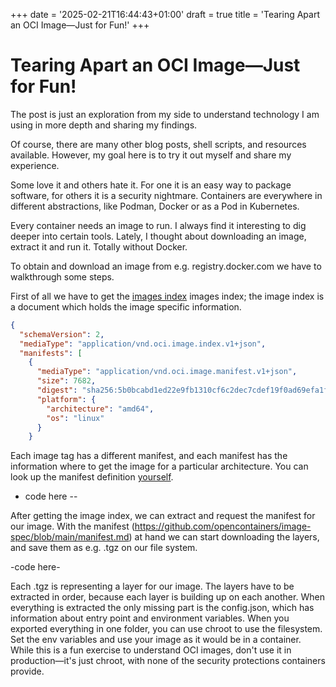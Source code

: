 +++
date = '2025-02-21T16:44:43+01:00'
draft = true
title = 'Tearing Apart an OCI Image—Just for Fun!'
+++

# Tearing Apart an OCI Image—Just for Fun!

The post is just an exploration from my side to understand technology I am using in more depth and sharing my findings. 

Of course, there are many other blog posts, shell scripts, and resources available. However, my goal here is to try it out myself and share my experience.

Some love it and others hate it. For one it is an easy way to package software, for others it is a security nightmare. 
Containers are everywhere in different abstractions, like Podman, Docker or as a Pod in Kubernetes. 

Every container needs an image to run. I always find it interesting to dig deeper into certain tools. Lately, I thought about downloading an image, extract it and run it. Totally without Docker. 

To obtain and download an image from e.g. registry.docker.com we have to walkthrough some steps.


First of all we have to get the [images index](https://github.com/opencontainers/image-spec/blob/main/image-index.md) images index; the image index is a document which holds the image specific information.
```json
{
  "schemaVersion": 2,
  "mediaType": "application/vnd.oci.image.index.v1+json",
  "manifests": [
    {
      "mediaType": "application/vnd.oci.image.manifest.v1+json",
      "size": 7682,
      "digest": "sha256:5b0bcabd1ed22e9fb1310cf6c2dec7cdef19f0ad69efa1f392e94a4333501270",
      "platform": {
        "architecture": "amd64",
        "os": "linux"
      }
    }

```

Each image tag has a different manifest, and each manifest has the information where to get 
the image for a particular architecture. You can look up the manifest definition [yourself](https://github.com/opencontainers/image-spec/blob/main/manifest.md). 

- code here --

After getting the image index, we can extract and request the manifest for our image. With the manifest (https://github.com/opencontainers/image-spec/blob/main/manifest.md) at hand we can start downloading the layers, and save them as e.g. .tgz on our file system.

-code here-

Each .tgz is representing a layer for our image. The layers have to be extracted in order, because each layer is building up on each another.
When everything is extracted the only missing part is the config.json, which has information about entry point and environment variables. 
When you exported everything in one folder, you can use chroot to use the filesystem. Set the env variables and use your image as it would be in a container. 
While this is a fun exercise to understand OCI images, don't use it in production—it's just chroot, with none of the security protections containers provide.

